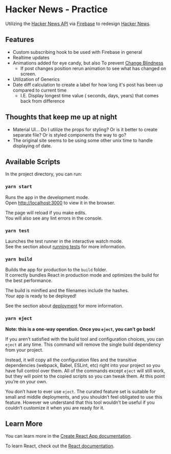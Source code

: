 # Hacker News - Practice

Utilizing the [Hacker News API](https://github.com/HackerNews/API) via [Firebase](https://firebase.google.com/) to redesign [Hacker News](https://news.ycombinator.com/news).

## Features

- Custom subscribing hook to be used with Firebase in general
- Realtime updates
- Animations added for eye candy, but also To prevent [Change Blindness](https://www.nngroup.com/articles/change-blindness-definition/#:~:text=Definition%3A%20Change%20blindness%20refers%20to,experiments%20performed%20in%20mid%201990s.)
  - If post changes position rerun animation to see what has changed on screen.
- Utilization of Generics
- Date diff calculation to create a label for how long it's post has been up compared to current time
  - I.E. Display longest time value ( seconds, days, years) that comes back from difference
 
## Thoughts that keep me up at night

- Material UI... Do I utilize the props for styling? Or is it better to create separate file? Or is styled components the way to go?
- The original site seems to be using some other unix time to handle displaying of date.

## Available Scripts

In the project directory, you can run:

### `yarn start`

Runs the app in the development mode.\
Open [http://localhost:3000](http://localhost:3000) to view it in the browser.

The page will reload if you make edits.\
You will also see any lint errors in the console.

### `yarn test`

Launches the test runner in the interactive watch mode.\
See the section about [running tests](https://facebook.github.io/create-react-app/docs/running-tests) for more information.

### `yarn build`

Builds the app for production to the `build` folder.\
It correctly bundles React in production mode and optimizes the build for the best performance.

The build is minified and the filenames include the hashes.\
Your app is ready to be deployed!

See the section about [deployment](https://facebook.github.io/create-react-app/docs/deployment) for more information.

### `yarn eject`

**Note: this is a one-way operation. Once you `eject`, you can’t go back!**

If you aren’t satisfied with the build tool and configuration choices, you can `eject` at any time. This command will remove the single build dependency from your project.

Instead, it will copy all the configuration files and the transitive dependencies (webpack, Babel, ESLint, etc) right into your project so you have full control over them. All of the commands except `eject` will still work, but they will point to the copied scripts so you can tweak them. At this point you’re on your own.

You don’t have to ever use `eject`. The curated feature set is suitable for small and middle deployments, and you shouldn’t feel obligated to use this feature. However we understand that this tool wouldn’t be useful if you couldn’t customize it when you are ready for it.

## Learn More

You can learn more in the [Create React App documentation](https://facebook.github.io/create-react-app/docs/getting-started).

To learn React, check out the [React documentation](https://reactjs.org/).
